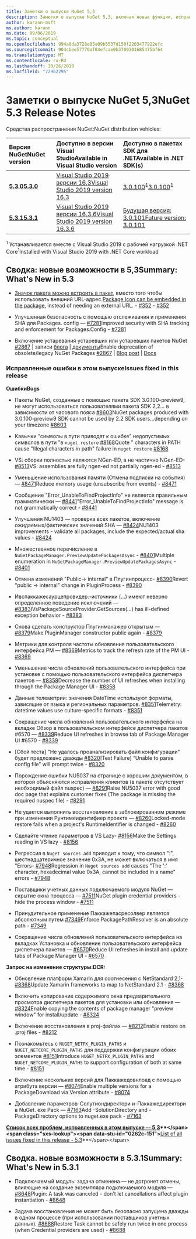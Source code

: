 ```yaml
---
title: Заметки о выпуске NuGet 5,3
description: Заметки о выпуске NuGet 5,3, включая новые функции, исправления ошибок и DCR.
author: karann-msft
ms.author: karann
ms.date: 09/06/2019
ms.topic: conceptual
ms.openlocfilehash: 994a0da3728e05a09b5537d150f2203477922efc
ms.sourcegitcommit: 904cbee57770af04efcae0b3709301685475bf64
ms.translationtype: MT
ms.contentlocale: ru-RU
ms.lasthandoff: 10/26/2019
ms.locfileid: "72962295"
---
```

# <a name="nuget-53-release-notes"></a><span data-ttu-id="0262c-103">Заметки о выпуске NuGet 5,3</span><span class="sxs-lookup"><span data-stu-id="0262c-103">NuGet 5.3 Release Notes</span></span>

<span data-ttu-id="0262c-104">Средства распространения NuGet:</span><span class="sxs-lookup"><span data-stu-id="0262c-104">NuGet distribution vehicles:</span></span>

| <span data-ttu-id="0262c-105">Версия NuGet</span><span class="sxs-lookup"><span data-stu-id="0262c-105">NuGet version</span></span> | <span data-ttu-id="0262c-106">Доступно в версии Visual Studio</span><span class="sxs-lookup"><span data-stu-id="0262c-106">Available in Visual Studio version</span></span>| <span data-ttu-id="0262c-107">Доступно в пакетах SDK для .NET</span><span class="sxs-lookup"><span data-stu-id="0262c-107">Available in .NET SDK(s)</span></span>|
|:---|:---|:---|
| [<span data-ttu-id="0262c-108">**5.3.0**</span><span class="sxs-lookup"><span data-stu-id="0262c-108">**5.3.0**</span></span>](https://nuget.org/downloads) | [<span data-ttu-id="0262c-109">Visual Studio 2019 версии 16,3</span><span class="sxs-lookup"><span data-stu-id="0262c-109">Visual Studio 2019 version 16.3</span></span>](https://visualstudio.microsoft.com/downloads/) | <span data-ttu-id="0262c-110">[3.0.100](https://dotnet.microsoft.com/download/dotnet-core/3.0)<sup>1</sup></span><span class="sxs-lookup"><span data-stu-id="0262c-110">[3.0.100](https://dotnet.microsoft.com/download/dotnet-core/3.0)<sup>1</sup></span></span> |
| [<span data-ttu-id="0262c-111">**5.3.1**</span><span class="sxs-lookup"><span data-stu-id="0262c-111">**5.3.1**</span></span>](https://nuget.org/downloads) | [<span data-ttu-id="0262c-112">Visual Studio 2019 версии 16.3.6</span><span class="sxs-lookup"><span data-stu-id="0262c-112">Visual Studio 2019 version 16.3.6</span></span>](https://visualstudio.microsoft.com/downloads/) | [<span data-ttu-id="0262c-113">Будущая версия: 3.0.101</span><span class="sxs-lookup"><span data-stu-id="0262c-113">Future version: 3.0.101</span></span>](https://dotnet.microsoft.com/download/dotnet-core/3.0) |

<span data-ttu-id="0262c-114"><sup>1</sup> Устанавливается вместе с Visual Studio 2019 с рабочей нагрузкой .NET Core</span><span class="sxs-lookup"><span data-stu-id="0262c-114"><sup>1</sup>Installed with Visual Studio 2019 with .NET Core workload</span></span>

## <a name="summary-whats-new-in-53"></a><span data-ttu-id="0262c-115">Сводка: новые возможности в 5,3</span><span class="sxs-lookup"><span data-stu-id="0262c-115">Summary: What's New in 5.3</span></span>

* <span data-ttu-id="0262c-116">[Значок пакета можно встроить в пакет](../reference/msbuild-targets.md#packing-an-icon-image-file), вместо того чтобы использовать внешний URL-адрес.</span><span class="sxs-lookup"><span data-stu-id="0262c-116">[Package Icon can be embedded in the package](../reference/msbuild-targets.md#packing-an-icon-image-file), instead of needing an external URL.</span></span><span data-ttu-id="0262c-117"> - [#352](https://github.com/NuGet/Home/issues/352)</span><span class="sxs-lookup"><span data-stu-id="0262c-117"> - [#352](https://github.com/NuGet/Home/issues/352)</span></span>

* <span data-ttu-id="0262c-118">Улучшенная безопасность с помощью отслеживания и применения SHA для Packages. config — [#7281](https://github.com/NuGet/Home/issues/7281)</span><span class="sxs-lookup"><span data-stu-id="0262c-118">Improved security with SHA tracking and enforcement for Packages.Config - [#7281](https://github.com/NuGet/Home/issues/7281)</span></span>

* <span data-ttu-id="0262c-119">Включение устаревания устаревших или устаревших пакетов NuGet [#2867](https://github.com/NuGet/Home/issues/2867) | записи [блога](https://devblogs.microsoft.com/nuget/deprecating-packages-on-nuget-org/) | [документы](https://docs.microsoft.com/en-us/nuget/nuget-org/deprecate-packages)</span><span class="sxs-lookup"><span data-stu-id="0262c-119">Enable deprecation of obsolete/legacy NuGet Packages [#2867](https://github.com/NuGet/Home/issues/2867) | [Blog post](https://devblogs.microsoft.com/nuget/deprecating-packages-on-nuget-org/) | [Docs](https://docs.microsoft.com/en-us/nuget/nuget-org/deprecate-packages)</span></span>

### <a name="issues-fixed-in-this-release"></a><span data-ttu-id="0262c-120">Исправленные ошибки в этом выпуске</span><span class="sxs-lookup"><span data-stu-id="0262c-120">Issues fixed in this release</span></span>

<span data-ttu-id="0262c-121">**Ошибки**</span><span class="sxs-lookup"><span data-stu-id="0262c-121">**Bugs**</span></span>

* <span data-ttu-id="0262c-122">Пакеты NuGet, созданные с помощью пакета SDK 3.0.100-preview9, не могут использоваться пользователями пакета SDK 2,2... в зависимости от часового пояса [#8603](https://github.com/NuGet/Home/issues/8603)</span><span class="sxs-lookup"><span data-stu-id="0262c-122">NuGet packages produced with 3.0.100-preview9 SDK cannot be used by 2.2 SDK users...depending on your timezone [#8603](https://github.com/NuGet/Home/issues/8603)</span></span>

* <span data-ttu-id="0262c-123">Кавычки "символы в пути приводят к ошибке" недопустимых символов в пути "в `nuget restore` [#8168](https://github.com/NuGet/Home/issues/8168)</span><span class="sxs-lookup"><span data-stu-id="0262c-123">Quote " characters in PATH cause "Illegal characters in path" failure in `nuget restore` [#8168](https://github.com/NuGet/Home/issues/8168)</span></span>

* <span data-ttu-id="0262c-124">VS: сборки полностью являются NGen-ED, а не частично NGen-ED- [#8513](https://github.com/NuGet/Home/issues/8513)</span><span class="sxs-lookup"><span data-stu-id="0262c-124">VS: assemblies are fully ngen-ed not partially ngen-ed - [#8513](https://github.com/NuGet/Home/issues/8513)</span></span>

* <span data-ttu-id="0262c-125">Уменьшение использования памяти (Отмена подписки на события) — [#8471](https://github.com/NuGet/Home/issues/8471)</span><span class="sxs-lookup"><span data-stu-id="0262c-125">Reduce memory usage (unsubscribe from events) - [#8471](https://github.com/NuGet/Home/issues/8471)</span></span>

* <span data-ttu-id="0262c-126">Сообщение "Error_UnableToFindProjectInfo" не является правильным грамматически — [#8441](https://github.com/NuGet/Home/issues/8441)</span><span class="sxs-lookup"><span data-stu-id="0262c-126">"Error_UnableToFindProjectInfo" message is not grammatically correct - [#8441](https://github.com/NuGet/Home/issues/8441)</span></span>

* <span data-ttu-id="0262c-127">Улучшения NU1403 — проверка всех пакетов, включение ожидаемых/фактических значений SHA — [#8424](https://github.com/NuGet/Home/issues/8424)</span><span class="sxs-lookup"><span data-stu-id="0262c-127">NU1403 improvements - validate all packages, include the expected/actual sha values - [#8424](https://github.com/NuGet/Home/issues/8424)</span></span>

* <span data-ttu-id="0262c-128">Множественное перечисление в `NuGetPackageManager.PreviewUpdatePackagesAsync` - [#8401](https://github.com/NuGet/Home/issues/8401)</span><span class="sxs-lookup"><span data-stu-id="0262c-128">Multiple enumeration in `NuGetPackageManager.PreviewUpdatePackagesAsync` - [#8401](https://github.com/NuGet/Home/issues/8401)</span></span>

* <span data-ttu-id="0262c-129">Отмена изменений "Public-> internal" в Плугинпроцесс- [#8390](https://github.com/NuGet/Home/issues/8390)</span><span class="sxs-lookup"><span data-stu-id="0262c-129">Revert "public -> internal" change in PluginProcess - [#8390](https://github.com/NuGet/Home/issues/8390)</span></span>

* <span data-ttu-id="0262c-130">Ивспаккажесаурцепровидер.-источники (...) имеют неверно определенное поведение исключений — [#8383](https://github.com/NuGet/Home/issues/8383)</span><span class="sxs-lookup"><span data-stu-id="0262c-130">IVsPackageSourceProvider.GetSources(…) has ill-defined exception behavior - [#8383](https://github.com/NuGet/Home/issues/8383)</span></span>

* <span data-ttu-id="0262c-131">Снова сделать конструктор Плугинманажер открытым — [#8379](https://github.com/NuGet/Home/issues/8379)</span><span class="sxs-lookup"><span data-stu-id="0262c-131">Make PluginManager constructor public again - [#8379](https://github.com/NuGet/Home/issues/8379)</span></span>

* <span data-ttu-id="0262c-132">Метрики для контроля частоты обновления пользовательского интерфейса PM — [#8369](https://github.com/NuGet/Home/issues/8369)</span><span class="sxs-lookup"><span data-stu-id="0262c-132">Metrics to track the refresh rate of the PM UI - [#8369](https://github.com/NuGet/Home/issues/8369)</span></span>

* <span data-ttu-id="0262c-133">Уменьшение числа обновлений пользовательского интерфейса при установке с помощью пользовательского интерфейса диспетчера пакетов — [#8358](https://github.com/NuGet/Home/issues/8358)</span><span class="sxs-lookup"><span data-stu-id="0262c-133">Decrease the number of UI refreshes when installing through the Package Manager UI - [#8358](https://github.com/NuGet/Home/issues/8358)</span></span>

* <span data-ttu-id="0262c-134">Данные телеметрии: значения DateTime используют форматы, зависящие от языка и региональных параметров. [#8351](https://github.com/NuGet/Home/issues/8351)</span><span class="sxs-lookup"><span data-stu-id="0262c-134">Telemetry:  datetime values use culture-specific formats - [#8351](https://github.com/NuGet/Home/issues/8351)</span></span>

* <span data-ttu-id="0262c-135">Сокращение числа обновлений пользовательского интерфейса на вкладке Обзор в пользовательском интерфейсе диспетчера пакетов #6570 — [#8339](https://github.com/NuGet/Home/issues/8339)</span><span class="sxs-lookup"><span data-stu-id="0262c-135">Reduce UI refreshes in browse tab of Package Manager UI #6570 - [#8339](https://github.com/NuGet/Home/issues/8339)</span></span>

* <span data-ttu-id="0262c-136">[Сбой теста] "Не удалось проанализировать файл конфигурации" будет предложено дважды [#8320](https://github.com/NuGet/Home/issues/8320)</span><span class="sxs-lookup"><span data-stu-id="0262c-136">[Test Failure] “Unable to parse config file” will prompt twice - [#8320](https://github.com/NuGet/Home/issues/8320)</span></span>

* <span data-ttu-id="0262c-137">Порождение ошибки NU5037 на странице с хорошим документом, в которой объясняются исправления клиентов (в пакете отсутствует необходимый файл nuspec) — [#8291](https://github.com/NuGet/Home/issues/8291)</span><span class="sxs-lookup"><span data-stu-id="0262c-137">Raise NU5037 error with good doc page that explains customer fixes (The package is missing the required nuspec file) - [#8291](https://github.com/NuGet/Home/issues/8291)</span></span>

* <span data-ttu-id="0262c-138">Не удается выполнить восстановление в заблокированном режиме при изменении Рунтимеидентифиер проекта — [#8260](https://github.com/NuGet/Home/issues/8260)</span><span class="sxs-lookup"><span data-stu-id="0262c-138">Locked-mode restore fails when a project's RuntimeIdentifier is changed - [#8260](https://github.com/NuGet/Home/issues/8260)</span></span>

* <span data-ttu-id="0262c-139">Сделайте чтение параметров в VS Lazy- [#8156](https://github.com/NuGet/Home/issues/8156)</span><span class="sxs-lookup"><span data-stu-id="0262c-139">Make the Settings reading in VS lazy - [#8156](https://github.com/NuGet/Home/issues/8156)</span></span>

* <span data-ttu-id="0262c-140">Регрессия в `Nuget sources add` приводит к тому, что символ ":", шестнадцатеричное значение 0x3A, не может включаться в имя "Errors- [#7948](https://github.com/NuGet/Home/issues/7948)</span><span class="sxs-lookup"><span data-stu-id="0262c-140">Regression in `Nuget sources add` causes "The ':' character, hexadecimal value 0x3A, cannot be included in a name" errors - [#7948](https://github.com/NuGet/Home/issues/7948)</span></span>

* <span data-ttu-id="0262c-141">Поставщики учетных данных подключаемого модуля NuGet — скрытие окна процесса — [#7511](https://github.com/NuGet/Home/issues/7511)</span><span class="sxs-lookup"><span data-stu-id="0262c-141">NuGet plugin credential providers - hide the process window - [#7511](https://github.com/NuGet/Home/issues/7511)</span></span>

* <span data-ttu-id="0262c-142">Принудительное применение Паккажепасресолвер является абсолютным путем [#7349](https://github.com/NuGet/Home/issues/7349)</span><span class="sxs-lookup"><span data-stu-id="0262c-142">Enforce PackagePathResolver is an absolute path - [#7349](https://github.com/NuGet/Home/issues/7349)</span></span>

* <span data-ttu-id="0262c-143">Сокращение числа обновлений пользовательского интерфейса на вкладках Установка и обновление пользовательского интерфейса диспетчера пакетов — [#6570](https://github.com/NuGet/Home/issues/6570)</span><span class="sxs-lookup"><span data-stu-id="0262c-143">Reduce UI refreshes in install and update tabs of Package Manager UI - [#6570](https://github.com/NuGet/Home/issues/6570)</span></span>

<span data-ttu-id="0262c-144">**Запрос на изменение структуры:**</span><span class="sxs-lookup"><span data-stu-id="0262c-144">**DCR:**</span></span>

* <span data-ttu-id="0262c-145">Обновление платформ Xamarin для соотнесения с NetStandard 2,1- [#8368](https://github.com/NuGet/Home/issues/8368)</span><span class="sxs-lookup"><span data-stu-id="0262c-145">Update Xamarin frameworks to map to NetStandard 2.1 - [#8368](https://github.com/NuGet/Home/issues/8368)</span></span>

* <span data-ttu-id="0262c-146">Включить копирование содержимого окна предварительного просмотра диспетчера пакетов для установки или обновления — [#8324](https://github.com/NuGet/Home/issues/8324)</span><span class="sxs-lookup"><span data-stu-id="0262c-146">Enable copying the contents of package manager "preview window" for install/update - [#8324](https://github.com/NuGet/Home/issues/8324)</span></span>

* <span data-ttu-id="0262c-147">Включение восстановления в proj-файлах — [#8212](https://github.com/NuGet/Home/issues/8212)</span><span class="sxs-lookup"><span data-stu-id="0262c-147">Enable restore on .proj files - [#8212](https://github.com/NuGet/Home/issues/8212)</span></span>

* <span data-ttu-id="0262c-148">Познакомьтесь с `NUGET_NETFX_PLUGIN_PATHS` и `NUGET_NETCORE_PLUGIN_PATHS` для поддержки конфигурации обоих элементов [#8151](https://github.com/NuGet/Home/issues/8151)</span><span class="sxs-lookup"><span data-stu-id="0262c-148">Introduce `NUGET_NETFX_PLUGIN_PATHS` and `NUGET_NETCORE_PLUGIN_PATHS` to support configuration of both at same time - [#8151](https://github.com/NuGet/Home/issues/8151)</span></span>

* <span data-ttu-id="0262c-149">Включение нескольких версий для Паккажедовнлоад с помощью атрибута версии — [#8074](https://github.com/NuGet/Home/issues/8074)</span><span class="sxs-lookup"><span data-stu-id="0262c-149">Enable multiple versions for a PackageDownload via Version attribute - [#8074](https://github.com/NuGet/Home/issues/8074)</span></span>

* <span data-ttu-id="0262c-150">Добавление параметров-Солутиондиректори и-Паккажедиректори в NuGet. exe Pack — [#7163](https://github.com/NuGet/Home/issues/7163)</span><span class="sxs-lookup"><span data-stu-id="0262c-150">Add -SolutionDirectory and -PackageDirectory options to nuget.exe pack - [#7163](https://github.com/NuGet/Home/issues/7163)</span></span>

<span data-ttu-id="0262c-151">**[Список всех проблем, исправленных в этом выпуске — 5,3](https://github.com/nuget/home/issues?q=is%3Aissue+is%3Aclosed+milestone%3A%225.3")**</span><span class="sxs-lookup"><span data-stu-id="0262c-151">**[List of all issues fixed in this release - 5.3](https://github.com/nuget/home/issues?q=is%3Aissue+is%3Aclosed+milestone%3A%225.3")**</span></span>

## <a name="summary-whats-new-in-531"></a><span data-ttu-id="0262c-152">Сводка. новые возможности в 5.3.1</span><span class="sxs-lookup"><span data-stu-id="0262c-152">Summary: What's New in 5.3.1</span></span>

* <span data-ttu-id="0262c-153">Подключаемый модуль: задача отменена — не дотронет отмены, влияющие на создание экземпляра подключаемого модуля — [#8648](https://github.com/NuGet/Home/issues/8648)</span><span class="sxs-lookup"><span data-stu-id="0262c-153">Plugin: A task was canceled - don't let cancellations affect plugin instantiation - [#8648](https://github.com/NuGet/Home/issues/8648)</span></span>

* <span data-ttu-id="0262c-154">Задача восстановления не может быть безопасно запущена дважды в одном процессе (при использовании поставщиков учетных данных). [#8688](https://github.com/NuGet/Home/issues/8688)</span><span class="sxs-lookup"><span data-stu-id="0262c-154">Restore Task cannot be safely run twice in one process (when Credential providers are used) - [#8688](https://github.com/NuGet/Home/issues/8688)</span></span>
